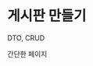 <!DOCTYPE html>
<html>
  <head>

  </head>
  <body>
    <h1>게시판 만들기</h1>
    <p>DTO, CRUD</p>
    <p>간단한 페이지</p>
  </body>
</html>
